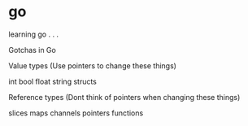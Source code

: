# go
learning go . . .


Gotchas in Go

Value types (Use pointers to change these things)

int
bool
float
string
structs

Reference types (Dont think of pointers when changing these things)

slices
maps
channels
pointers
functions

